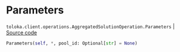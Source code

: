 # Parameters
`toloka.client.operations.AggregatedSolutionOperation.Parameters` | [Source code](https://github.com/Toloka/toloka-kit/blob/v1.0.2/src/client/operations.py#L336)

```python
Parameters(self, *, pool_id: Optional[str] = None)
```

